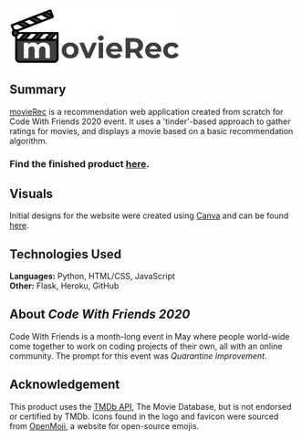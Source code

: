 <img src="static/images/logo-white.png" width="300">

## Summary 
[movieRec](https://movierec-cwf.herokuapp.com/) is a recommendation web application created from scratch for Code With Friends 2020 event. It uses a 'tinder'-based approach to gather ratings for movies, and displays a movie based on a basic recommendation algorithm.

### Find the finished product [here](https://movierec-cwf.herokuapp.com/).

## Visuals
Initial designs for the website were created using [Canva](https://www.canva.com/) and can be found [here](https://www.canva.com/design/DAD77phtTd4/2dzfjYMpn9fSuayCMv4Rbg/view?utm_content=DAD77phtTd4&utm_campaign=designshare&utm_medium=link&utm_source=sharebutton).

## Technologies Used
**Languages:** Python, HTML/CSS, JavaScript<br>
**Other:** Flask, Heroku, GitHub

## About *Code With Friends 2020*
Code With Friends is a month-long event in May where people world-wide come together to work on coding projects of their own, all with an online community. The prompt for this event was *Quarantine Improvement*. 

## Acknowledgement
This product uses the [TMDb API](https://developers.themoviedb.org/3), The Movie Database, but is not endorsed or certified by TMDb. Icons found in the logo and favicon were sourced from [OpenMoji](https://openmoji.org/), a website for open-source emojis.
